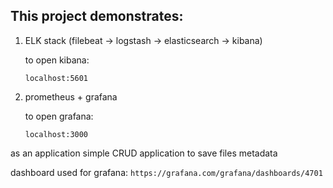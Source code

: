 ## **This project demonstrates:**

1. ELK stack (filebeat -> logstash -> elasticsearch -> kibana)
   
   to open kibana:
   
   `localhost:5601`
   
2. prometheus + grafana

   to open grafana:
   
   `localhost:3000`

as an application simple CRUD application to save files metadata
 

 dashboard used for grafana:
 `https://grafana.com/grafana/dashboards/4701`
 